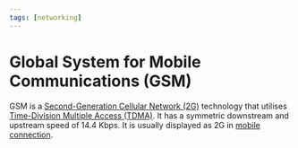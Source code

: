 ```yaml
---
tags: [networking]
---
```


# Global System for Mobile Communications (GSM)

GSM is a [Second-Generation Cellular Network (2G)](202303311222.md) technology
that utilises [Time-Division Multiple Access (TDMA)](202303301637.md). It has a
symmetric downstream and upstream speed of 14.4 Kbps. It is usually displayed as
2G in [mobile connection](202303292147.md).
